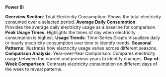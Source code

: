 **Power Bi**

**Overview Section**:
                    Total Electricity Consumption: Shows the total electricity consumed over a selected period.
**Average Daily Consumption**:  
                      Provides the average daily electricity usage as a baseline for comparison.
**Peak Usage Times**: 
                     Highlights the times of day when electricity consumption is highest.
**Usage Trends**:
                  Time-Series Graph: Visualizes daily or hourly electricity consumption over time to identify trends.
**Seasonal Patterns**: 
                    Illustrates how electricity usage varies across different seasons.
**Comparison Analysis**:
                        Year-over-Year Comparison: Compares electricity usage between the current and previous years to identify changes.
**Day-of-Week Comparison**:
                         Contrasts electricity consumption on different days of the week to reveal patterns.
